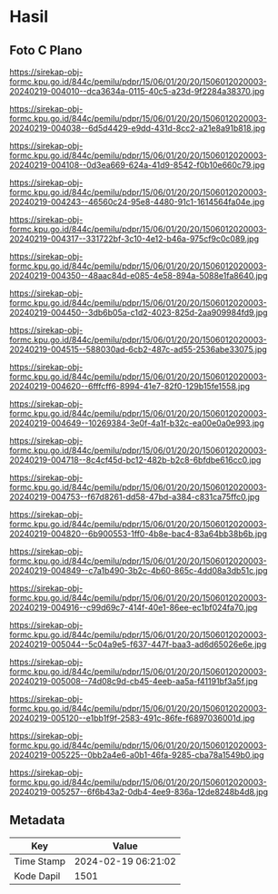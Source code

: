 # Hasil

## Foto C Plano

https://sirekap-obj-formc.kpu.go.id/844c/pemilu/pdpr/15/06/01/20/20/1506012020003-20240219-004010--dca3634a-0115-40c5-a23d-9f2284a38370.jpg

https://sirekap-obj-formc.kpu.go.id/844c/pemilu/pdpr/15/06/01/20/20/1506012020003-20240219-004038--6d5d4429-e9dd-431d-8cc2-a21e8a91b818.jpg

https://sirekap-obj-formc.kpu.go.id/844c/pemilu/pdpr/15/06/01/20/20/1506012020003-20240219-004108--0d3ea669-624a-41d9-8542-f0b10e660c79.jpg

https://sirekap-obj-formc.kpu.go.id/844c/pemilu/pdpr/15/06/01/20/20/1506012020003-20240219-004243--46560c24-95e8-4480-91c1-1614564fa04e.jpg

https://sirekap-obj-formc.kpu.go.id/844c/pemilu/pdpr/15/06/01/20/20/1506012020003-20240219-004317--331722bf-3c10-4e12-b46a-975cf9c0c089.jpg

https://sirekap-obj-formc.kpu.go.id/844c/pemilu/pdpr/15/06/01/20/20/1506012020003-20240219-004350--48aac84d-e085-4e58-894a-5088e1fa8640.jpg

https://sirekap-obj-formc.kpu.go.id/844c/pemilu/pdpr/15/06/01/20/20/1506012020003-20240219-004450--3db6b05a-c1d2-4023-825d-2aa909984fd9.jpg

https://sirekap-obj-formc.kpu.go.id/844c/pemilu/pdpr/15/06/01/20/20/1506012020003-20240219-004515--588030ad-6cb2-487c-ad55-2536abe33075.jpg

https://sirekap-obj-formc.kpu.go.id/844c/pemilu/pdpr/15/06/01/20/20/1506012020003-20240219-004620--6fffcff6-8994-41e7-82f0-129b15fe1558.jpg

https://sirekap-obj-formc.kpu.go.id/844c/pemilu/pdpr/15/06/01/20/20/1506012020003-20240219-004649--10269384-3e0f-4a1f-b32c-ea00e0a0e993.jpg

https://sirekap-obj-formc.kpu.go.id/844c/pemilu/pdpr/15/06/01/20/20/1506012020003-20240219-004718--8c4cf45d-bc12-482b-b2c8-6bfdbe616cc0.jpg

https://sirekap-obj-formc.kpu.go.id/844c/pemilu/pdpr/15/06/01/20/20/1506012020003-20240219-004753--f67d8261-dd58-47bd-a384-c831ca75ffc0.jpg

https://sirekap-obj-formc.kpu.go.id/844c/pemilu/pdpr/15/06/01/20/20/1506012020003-20240219-004820--6b900553-1ff0-4b8e-bac4-83a64bb38b6b.jpg

https://sirekap-obj-formc.kpu.go.id/844c/pemilu/pdpr/15/06/01/20/20/1506012020003-20240219-004849--c7a1b490-3b2c-4b60-865c-4dd08a3db51c.jpg

https://sirekap-obj-formc.kpu.go.id/844c/pemilu/pdpr/15/06/01/20/20/1506012020003-20240219-004916--c99d69c7-414f-40e1-86ee-ec1bf024fa70.jpg

https://sirekap-obj-formc.kpu.go.id/844c/pemilu/pdpr/15/06/01/20/20/1506012020003-20240219-005044--5c04a9e5-f637-447f-baa3-ad6d65026e6e.jpg

https://sirekap-obj-formc.kpu.go.id/844c/pemilu/pdpr/15/06/01/20/20/1506012020003-20240219-005008--74d08c9d-cb45-4eeb-aa5a-f41191bf3a5f.jpg

https://sirekap-obj-formc.kpu.go.id/844c/pemilu/pdpr/15/06/01/20/20/1506012020003-20240219-005120--e1bb1f9f-2583-491c-86fe-f6897036001d.jpg

https://sirekap-obj-formc.kpu.go.id/844c/pemilu/pdpr/15/06/01/20/20/1506012020003-20240219-005225--0bb2a4e6-a0b1-46fa-9285-cba78a1549b0.jpg

https://sirekap-obj-formc.kpu.go.id/844c/pemilu/pdpr/15/06/01/20/20/1506012020003-20240219-005257--6f6b43a2-0db4-4ee9-836a-12de8248b4d8.jpg


## Metadata

| Key        | Value               |
| ---------- | ------------------- |
| Time Stamp | 2024-02-19 06:21:02 |
| Kode Dapil | 1501                |



